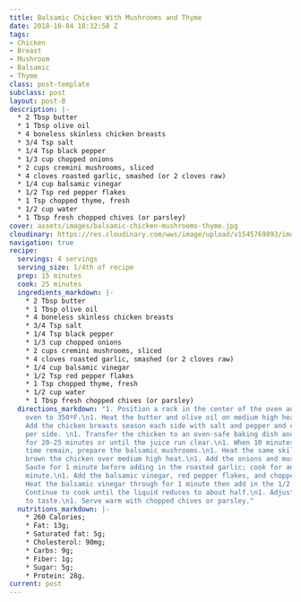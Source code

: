 ```yaml
---
title: Balsamic Chicken With Mushrooms and Thyme
date: 2018-10-04 18:32:58 Z
tags:
- Chicken
- Breast
- Mushroom
- Balsamic
- Thyme
class: post-template
subclass: post
layout: post-B
description: |-
  * 2 Tbsp butter
  * 1 Tbsp olive oil
  * 4 boneless skinless chicken breasts
  * 3/4 Tsp salt
  * 1/4 Tsp black pepper
  * 1/3 cup chopped onions
  * 2 cups cremini mushrooms, sliced
  * 4 cloves roasted garlic, smashed (or 2 cloves raw)
  * 1/4 cup balsamic vinegar
  * 1/2 Tsp red pepper flakes
  * 1 Tsp chopped thyme, fresh
  * 1/2 cup water
  * 1 Tbsp fresh chopped chives (or parsley)
cover: assets/images/balsamic-chicken-mushrooms-thyme.jpg
cloudinary: https://res.cloudinary.com/wws/image/upload/v1545769893/images/balsamic-chicken-mushrooms-thyme.jpg
navigation: true
recipe:
  servings: 4 servings
  serving_size: 1/4th of recipe
  prep: 15 minutes
  cook: 25 minutes
  ingredients_markdown: |-
    * 2 Tbsp butter
    * 1 Tbsp olive oil
    * 4 boneless skinless chicken breasts
    * 3/4 Tsp salt
    * 1/4 Tsp black pepper
    * 1/3 cup chopped onions
    * 2 cups cremini mushrooms, sliced
    * 4 cloves roasted garlic, smashed (or 2 cloves raw)
    * 1/4 cup balsamic vinegar
    * 1/2 Tsp red pepper flakes
    * 1 Tsp chopped thyme, fresh
    * 1/2 cup water
    * 1 Tbsp fresh chopped chives (or parsley)
  directions_markdown: "1. Position a rack in the center of the oven and preheat the
    oven to 350ºF.\n1. Heat the butter and olive oil on medium high heat in a skillet.\n1.
    Add the chicken breasts season each side with salt and pepper and cook 3 minutes
    per side. \n1. Transfer the chicken to an oven-safe baking dish and bake uncovered
    for 20-25 minutes or until the juice run clear.\n1. When 10 minutes of baking
    time remain, prepare the balsamic mushrooms.\n1. Heat the same skillet used to
    brown the chicken over medium high heat.\n1. Add the onions and mushrooms.\n1.
    Saute for 1 minute before adding in the roasted garlic; cook for an additional
    minute.\n1. Add the balsamic vinegar, red pepper flakes, and chopped thyme.\n1.
    Heat the balsamic vinegar through for 1 minute then add in the 1/2 cup of water.\n1.
    Continue to cook until the liquid reduces to about half.\n1. Adjust the seasonings
    to taste.\n1. Serve warm with chopped chives or parsley."
  nutritions_markdown: |-
    * 260 Calories;
    * Fat: 13g;
    * Saturated fat: 5g;
    * Cholesterol: 90mg;
    * Carbs: 9g;
    * Fiber: 1g;
    * Sugar: 5g;
    * Protein: 28g.
current: post
---
```


